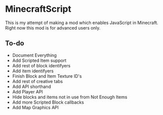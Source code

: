 MinecraftScript
===============

This is my attempt of making a mod which enables JavaScript in Minecraft.
Right now this mod is for advanced users only.

To-do
-----
- Document Everything
- Add Scripted Item support
- Add rest of block identifyers
- Add item identifyers
- Finish Block and Item Texture ID's
- Add rest of creative tabs
- Add API shorthand
- Add Player API
- Hide blocks and items not in use from Not Enough Items
- Add more Scripted Block callbacks
- Add Map Graphics API